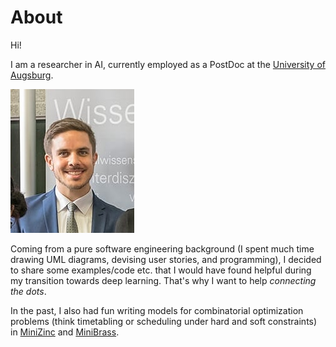 # About

Hi! 

I am a researcher in AI, currently employed as a PostDoc at the [University of Augsburg](http://www.isse.de).

![Image of the author](images/schienal.jpeg)


Coming from a pure software engineering background (I spent much time drawing UML diagrams, devising user stories, and programming), I decided to share some examples/code etc. that I would have found helpful during my transition towards deep learning. That's why I want to help *connecting the dots*. 

In the past, I also had fun writing models for combinatorial optimization problems (think timetabling or scheduling under hard and soft constraints) in [MiniZinc](http://www.minizinc.org) and [MiniBrass](http://minibrass.isse.de).